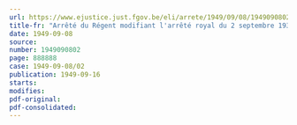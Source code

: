 ```yaml
---
url: https://www.ejustice.just.fgov.be/eli/arrete/1949/09/08/1949090802/justel
title-fr: "Arrêté du Régent modifiant l'arrêté royal du 2 septembre 1939 relatif au carnet de salaires des ouvriers diamantaires"
date: 1949-09-08
source:
number: 1949090802
page: 888888
case: 1949-09-08/02
publication: 1949-09-16
starts:
modifies:
pdf-original:
pdf-consolidated:
---
```


